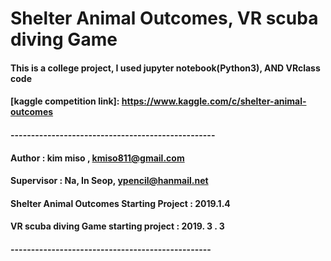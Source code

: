 # Shelter Animal Outcomes, VR scuba diving Game


#### This is a college project, I used jupyter notebook(Python3), AND VRclass code

#### [kaggle competition link]: https://www.kaggle.com/c/shelter-animal-outcomes 


#### --------------------------------------------------

#### Author : kim miso , kmiso811@gmail.com

#### Supervisor : Na, In Seop, ypencil@hanmail.net

#### Shelter Animal Outcomes Starting Project : 2019.1.4
#### VR scuba diving Game starting project : 2019. 3 . 3

#### -------------------------------------------------

